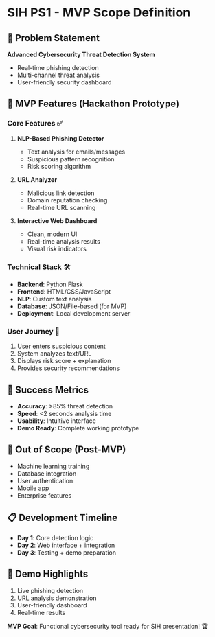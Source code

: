 # SIH PS1 - MVP Scope Definition

## 🎯 Problem Statement
**Advanced Cybersecurity Threat Detection System**
- Real-time phishing detection
- Multi-channel threat analysis
- User-friendly security dashboard

## 🚀 MVP Features (Hackathon Prototype)

### Core Features ✅
1. **NLP-Based Phishing Detector**
   - Text analysis for emails/messages
   - Suspicious pattern recognition
   - Risk scoring algorithm

2. **URL Analyzer**
   - Malicious link detection
   - Domain reputation checking
   - Real-time URL scanning

3. **Interactive Web Dashboard**
   - Clean, modern UI
   - Real-time analysis results
   - Visual risk indicators

### Technical Stack 🛠️
- **Backend**: Python Flask
- **Frontend**: HTML/CSS/JavaScript
- **NLP**: Custom text analysis
- **Database**: JSON/File-based (for MVP)
- **Deployment**: Local development server

### User Journey 📱
1. User enters suspicious content
2. System analyzes text/URL
3. Displays risk score + explanation
4. Provides security recommendations

## 🎯 Success Metrics
- **Accuracy**: >85% threat detection
- **Speed**: <2 seconds analysis time
- **Usability**: Intuitive interface
- **Demo Ready**: Complete working prototype

## 🚫 Out of Scope (Post-MVP)
- Machine learning training
- Database integration
- User authentication
- Mobile app
- Enterprise features

## 📋 Development Timeline
- **Day 1**: Core detection logic
- **Day 2**: Web interface + integration
- **Day 3**: Testing + demo preparation

## 🎪 Demo Highlights
1. Live phishing detection
2. URL analysis demonstration
3. User-friendly dashboard
4. Real-time results

**MVP Goal**: Functional cybersecurity tool ready for SIH presentation! 🏆
